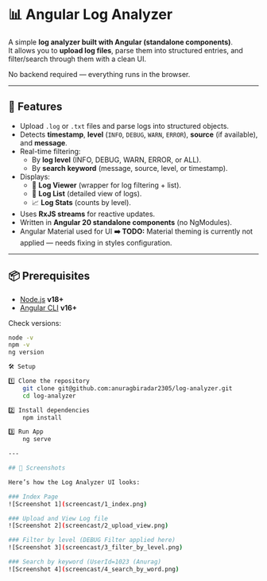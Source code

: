 # 📊 Angular Log Analyzer

A simple **log analyzer built with Angular (standalone components)**.  
It allows you to **upload log files**, parse them into structured entries, and filter/search through them with a clean UI.

No backend required — everything runs in the browser.

---

## 🚀 Features

- Upload `.log` or `.txt` files and parse logs into structured objects.
- Detects **timestamp**, **level** (`INFO`, `DEBUG`, `WARN`, `ERROR`), **source** (if available), and **message**.
- Real-time filtering:
  - By **log level** (INFO, DEBUG, WARN, ERROR, or ALL).
  - By **search keyword** (message, source, level, or timestamp).
- Displays:
  - 📑 **Log Viewer** (wrapper for log filtering + list).
  - 📜 **Log List** (detailed view of logs).
  - 📈 **Log Stats** (counts by level).
- Uses **RxJS streams** for reactive updates.
- Written in **Angular 20 standalone components** (no NgModules).
- Angular Material used for UI
  **➡️ TODO:** Material theming is currently not applied — needs fixing in styles configuration.

---

## 📦 Prerequisites

- [Node.js](https://nodejs.org/) **v18+**
- [Angular CLI](https://angular.dev/tools/cli) **v16+**

Check versions:

```bash
node -v
npm -v
ng version

🛠 Setup

1️⃣ Clone the repository
    git clone git@github.com:anuragbiradar2305/log-analyzer.git
    cd log-analyzer

2️⃣ Install dependencies
    npm install

3️⃣ Run App
    ng serve

---

## 📸 Screenshots

Here’s how the Log Analyzer UI looks:

### Index Page
![Screenshot 1](screencast/1_index.png)

### Upload and View Log file
![Screenshot 2](screencast/2_upload_view.png)

### Filter by level (DEBUG Filter applied here)
![Screenshot 3](screencast/3_filter_by_level.png)

### Search by keyword (UserId=1023 (Anurag)
![Screenshot 4](screencast/4_search_by_word.png)

```
